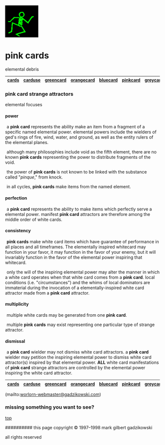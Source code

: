 ![dancer](assets/dancer.gif)

# pink cards



elemental debris

|  [cards](cards.md)  |  [carduse](carduse.md)  |  [greencard](greencard.md)  |  [orangecard](orangecard.md)  |  [bluecard](bluecard.md)  |  [pinkcard](pinkcard.md)  |  [greycard](greycard.md)  |  [mintcard](mintcard.md)  |  [goldcard](goldcard.md)  |  [yellowcard](yellowcard.md)  | 
| ------------------- | ----------------------- | --------------------------- | ----------------------------- | ------------------------- | ------------------------- | ------------------------- | ------------------------- | ------------------------- | ----------------------------- | 

 






### **pink card strange attractors**



elemental focuses





 
#### 



#### **power**



  ![xparent](assets/xparent.gif) a **pink card** represents the ability make an item from a fragment of a specific named elemental power. elemental powers include the wielders of ged's rings of fire, wind, water, and ground, as well as the entity rulers of the elemental planes.

  ![xparent](assets/xparent.gif) although many philosophies include void as the fifth element, there are no known **pink cards** representing the power to distribute fragments of the void.

  ![xparent](assets/xparent.gif) the power of **pink cards** is not known to be linked with the substance called "*pinque*," from knock.

  ![xparent](assets/xparent.gif) in all cycles, **pink cards** make items from the named element.

 
#### 





#### **perfection**



  ![xparent](assets/xparent.gif) a **pink card** represents the ability to make items which perfectly serve a elemental power. manifest **pink card** attractors are therefore among the middle order of white cards.

 
#### 





#### **consistency**



  ![xparent](assets/xparent.gif) **pink cards** make white card items which have guarantee of performance in all places and all timeframes. The elementally inspired whitecard may function in your favor, it may function in the favor of your enemy, but it will invariably function in the favor of the elemental power inspiring that whitecard.

  ![xparent](assets/xparent.gif) only the will of the inspiring elemental power may alter the manner in which a white card operates when that white card comes from a **pink card**. local conditions (i.e. "circumstances") and the whims of local dominators are immaterial during the invocation of a elementally-inspired white card attractor made from a **pink card** attractor.

 
#### 





#### **multiplicity**



  ![xparent](assets/xparent.gif) multiple white cards may be generated from one **pink card**.

  ![xparent](assets/xparent.gif) multiple **pink cards** may exist representing one particular type of strange attractor. 

 
#### 





#### **dismissal**



  ![xparent](assets/xparent.gif) a **pink card** wielder may not dismiss white card attractors. a **pink card** wielder may petition the inspiring elemental power to dismiss white card attractor(s) inspired by that elemental power. **ALL** white card manifestations of **pink card** strange attractors are controlled by the elemental power inspiring the white card attractor.

 







 

|  [cards](cards.md)  |  [carduse](carduse.md)  |  [greencard](greencard.md)  |  [orangecard](orangecard.md)  |  [bluecard](bluecard.md)  |  [pinkcard](pinkcard.md)  |  [greycard](greycard.md)  |  [mintcard](mintcard.md)  |  [goldcard](goldcard.md)  |  [yellowcard](yellowcard.md)  | 
| ------------------- | ----------------------- | --------------------------- | ----------------------------- | ------------------------- | ------------------------- | ------------------------- | ------------------------- | ------------------------- | ----------------------------- | 

 

 (mailto:worlorn-webmaster@gadzikowski.com) 


### missing something you want to see?



 [top](#top) 


########## this page copyright © 1997–1998 mark gilbert gadzikowski

all rights reserved